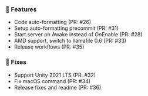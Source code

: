 ### 🚀 Features

- Code auto-formatting (PR: #26)
- Setup auto-formatting precommit (PR: #31)
- Start server on Awake instead of OnEnable (PR: #28)
- AMD support, switch to llamafile 0.6 (PR: #33)
- Release workflows (PR: #35)

### 🐛 Fixes

- Support Unity 2021 LTS (PR: #32)
- Fix macOS command (PR: #34)
- Release fixes and readme (PR: #36)

